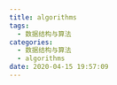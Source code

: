 ```yaml
---
title: algorithms
tags:
  - 数据结构与算法
categories:
  - 数据结构与算法
  - algorithms
date: 2020-04-15 19:57:09
---
```

